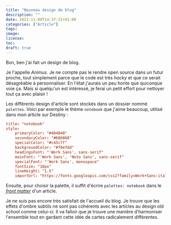 ```yaml
---
title: "Nouveau design de blog"
description: ""
date: 2022-11-09T14:37:22+01:00
categories: ["Article"]
tags:
image:
license:
toc:
draft: true
---
```


Bon, ben j'ai fait un design de blog.

Je l'appelle *Animus*. Je ne compte pas le rendre open source dans un futur proche, tout simplement parce que le code est très *hacky* et que ce serait désagréable à personnaliser. En l'état j'aurais un peu honte que quiconque voie ça. Mais si quelqu'un est intéressé, je ferai un petit effort pour nettoyer tout ça avec plaisir !

Les différents design d'article sont stockés dans un dossier nommé `palettes`. Voici par exemple le thème `notebook` que j'aime beaucoup, utilisé dans mon article sur Destiny :

```toml
title: "notebook"
style:
    primaryColor: "#404040"
    secondaryColor: "#686868"
    specialColor: "#c45c7f"
    backgroundColor: "#f0efdd"
    headingsFont: "'Work Sans', sans-serif"
    mainFont: "'Work Sans', 'Noto Sans', sans-serif"
    specialFont: "'Work Sans', monospace"
    fontSize: "18px"
    lineHeight: "1.5"
    importUrl: "https://fonts.googleapis.com/css2?family=Work+Sans:ital,wght@0,400;0,700;1,400;1,700&display=swap"
```

Ensuite, pour choisir la palette, il suffit d'écrire `palettes: notebook` dans le [*front matter*](https://gohugo.io/content-management/front-matter/) d'un article.

Je ne suis pas encore très satisfait de l'accueil du blog. Je trouve que les effets d'ombre subtils ne sont pas cohérents avec les articles au design old school comme celui-ci. Il va falloir que je trouve une manière d'harmoniser l'ensemble tout en gardant cette idée de cartes radicalement différentes.
